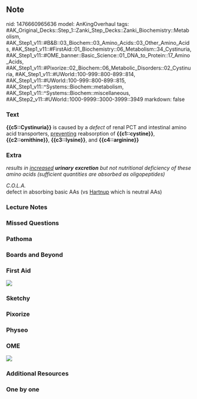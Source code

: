 ## Note
nid: 1476660965636
model: AnKingOverhaul
tags: #AK_Original_Decks::Step_1::Zanki_Step_Decks::Zanki_Biochemistry::Metabolism, #AK_Step1_v11::#B&B::03_Biochem::03_Amino_Acids::03_Other_Amino_Acids, #AK_Step1_v11::#FirstAid::01_Biochemistry::06_Metabolism::34_Cystinuria, #AK_Step1_v11::#OME_banner::Basic_Science::01_DNA_to_Protein::17_Amino_Acids, #AK_Step1_v11::#Pixorize::02_Biochem::06_Metabolic_Disorders::02_Cystinuria, #AK_Step1_v11::#UWorld::100-999::800-899::814, #AK_Step1_v11::#UWorld::100-999::800-899::815, #AK_Step1_v11::^Systems::Biochem::metabolism, #AK_Step1_v11::^Systems::Biochem::miscellaneous, #AK_Step2_v11::#UWorld::1000-9999::3000-3999::3949
markdown: false

### Text
<div>
  <b>{{c5::Cystinuria}}</b> is caused by a <i>defect</i> of renal
  PCT and intestinal amino acid transporters, <u>preventing</u>
  reabsorption of <b>{{c1::cystine}}</b>, <b>{{c2::ornithine}}</b>,
  <b>{{c3::lysine}}</b>, and <b>{{c4::arginine}}</b>
</div>

### Extra
<i>results in <u>increased</u> <b>urinary</b> <b>excretion</b> but
not nutritional deficiency of these amino acids (sufficient
quantities are absorbed as oligopeptides)</i>
<div>
  <i>C.O.L.A.</i>
</div>
<div>
  defect in absorbing basic AAs (vs <u>Hartnup</u> which is neutral
  AAs)
</div>

### Lecture Notes


### Missed Questions


### Pathoma


### Boards and Beyond


### First Aid
<img src="tmpe6bJsK.png">

### Sketchy


### Pixorize


### Physeo


### OME
<div class="ome-widget">
  <a href=
  "https://onlinemeded.org/spa/dna-to-protein/amino-acids/acquire?ref=anki">
  <img src="_OME_AnkiFlashcards_Lesson_1.png"></a>
</div>

### Additional Resources


### One by one

